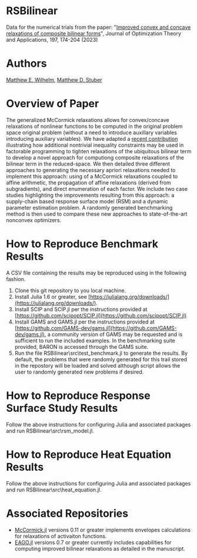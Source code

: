 # RSBilinear
Data for the numerical trials from the paper: "[Improved convex and concave relaxations of composite bilinear forms](https://doi.org/10.1007/s10957-023-02196-2)", Journal of Optimization Theory and Applications, 197, 174-204 (2023)

# Authors
[Matthew E. Wilhelm](https://scholar.google.com/citations?user=sr4baQ0AAAAJ&hl=en&authuser=1), [Matthew D. Stuber](https://cbe.engr.uconn.edu/person/matthew-stuber/)

# Overview of Paper
The generalized McCormick relaxations allows for convex/concave relaxations of nonlinear functions to be computed in the original problem space original problem (without a need to introduce auxillary variables introducing auxiliary variables). We have adapted a [recent contribution](https://link.springer.com/article/10.1007/s10107-020-01541-x) illustrating how additional nontrivial inequality constraints may be used in factorable programming to tighten relaxations of the ubiquitous bilinear term to develop a novel approach for computiong composite relaxations of the bilinear term in the reduced-space. We then detailed three different approaches to generating the necessary apriori relaxations needed to implement this approach: using of a McCormick relaxations coupled to affine arithmetic, the propagation of affine relaxations (derived from subgradients), and direct enumeration of each factor. We include two case studies highlighting the improvements resulting from this approach: a supply-chain based response surface model (RSM) and a dynamic parameter estimation problem. A randomly generated benchmarking method is then used to compare these new approaches to state-of-the-art nonconvex optimizers.

# How to Reproduce Benchmark Results
A CSV file containing the results may be reproduced using in the following fashion. 
1. Clone this git repository to you local machine.
2. Install Julia 1.6 or greater, see [https://julialang.org/downloads/](https://julialang.org/downloads/).
3. Install SCIP and SCIP.jl per the instructions provided at [https://github.com/scipopt/SCIP.jl](https://github.com/scipopt/SCIP.jl)
4. Install GAMS and GAMS.jl per the instructions provided at [https://github.com/GAMS-dev/gams.jl](https://github.com/GAMS-dev/gams.jl), a community version of GAMS may be requested and is sufficient to run the included examples. In the benchmarking suite provided, BARON is accessed through the GAMS suite.
5. Run the file RSBilinear\\src\\test_benchmark.jl to generate the results. By default, the problems that were randomly generated for this trail stored in the repostory will be loaded and solved although script allows the user to randomly generated new problems if desired.

# How to Reproduce Response Surface Study Results
Follow the above instructions for configuring Julia and associated packages and run RSBilinear\\src\\rsm_model.jl.

# How to Reproduce Heat Equation Results
Follow the above instructions for configuring Julia and associated packages and run RSBilinear\\src\\heat_equation.jl.

# Associated Repositories
- [McCormick.jl](https://github.com/PSORLab/McCormick.jl) versions 0.11 or greater implements envelopes calculations for relaxations of activaiton functions.
- [EAGO.jl](https://github.com/PSORLab/EAGO.jl) versions 0.7 or greater currently includes capabilities for computing improved bilinear relaxations as detailed in the manuscript.
